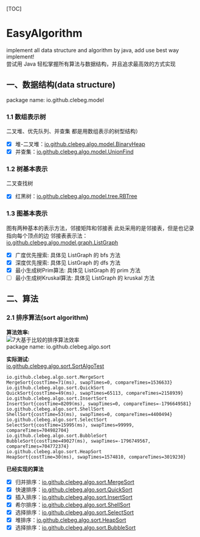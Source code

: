 [TOC]
# EasyAlgorithm
implement all data structure and algorithm by java, add use best way implement!      
尝试用 Java 轻松掌握所有算法与数据结构，并且追求最高效的方式实现

## 一、数据结构(data structure)
package name: io.github.clebeg.model
### 1.1 数组表示树
二叉堆、优先队列、并查集 都是用数组表示的树型结构）
- [x] 堆-二叉堆：[io.github.clebeg.algo.model.BinaryHeap](https://github.com/clebeg/EasyAlgorithm/blob/master/src/main/java/io/github/clebeg/algo/model/BinaryHeap.java)
- [x] 并查集：[io.github.clebeg.algo.model.UnionFind](https://github.com/clebeg/EasyAlgorithm/blob/master/src/main/java/io/github/clebeg/algo/model/UnionFind.java)

### 1.2 树基本表示
二叉查找树
- [x] 红黑树：[io.github.clebeg.algo.model.tree.RBTree](https://github.com/clebeg/EasyAlgorithm/blob/master/src/main/java/io/github/clebeg/algo/model/tree.RBTree.java)

### 1.3 图基本表示
图有两种基本的表示方法，邻接矩阵和邻接表 此处采用的是邻接表，但是也记录指向每个顶点的边
邻接表表示法：[io.github.clebeg.algo.model.graph.ListGraph](https://github.com/clebeg/EasyAlgorithm/blob/master/src/main/java/io/github/clebeg/algo/model/graph/ListGraph.java)
- [x] 广度优先搜索: 具体见 ListGraph 的 bfs 方法
- [x] 深度优先搜索: 具体见 ListGraph 的 dfs 方法
- [x] 最小生成树Prim算法: 具体见 ListGraph 的 prim 方法
- [ ] 最小生成树Kruskal算法: 具体见 ListGraph 的 kruskal 方法

## 二、算法
### 2.1 排序算法(sort algorithm)
**算法效率:**      
![7大基于比较的排序算法效率](https://segmentfault.com/img/bVbCXi7)    
package name: io.github.clebeg.algo.sort 

**实际测试:**    
[io.github.clebeg.algo.sort.SortAlgoTest](https://github.com/clebeg/EasyAlgorithm/blob/master/src/test/java/io/github/clebeg/algo/sort/SortAlgoTest.java)

```shell script
io.github.clebeg.algo.sort.MergeSort
MergeSort{costTime=71(ms), swapTimes=0, compareTimes=1536633}
io.github.clebeg.algo.sort.QuickSort
QuickSort{costTime=49(ms), swapTimes=65113, compareTimes=2158939}
io.github.clebeg.algo.sort.InsertSort
InsertSort{costTime=8209(ms), swapTimes=0, compareTimes=-1796649581}
io.github.clebeg.algo.sort.ShellSort
ShellSort{costTime=53(ms), swapTimes=0, compareTimes=4400494}
io.github.clebeg.algo.sort.SelectSort
SelectSort{costTime=15995(ms), swapTimes=99999, compareTimes=704982704}
io.github.clebeg.algo.sort.BubbleSort
BubbleSort{costTime=49027(ms), swapTimes=-1796749567, compareTimes=704772374}
io.github.clebeg.algo.sort.HeapSort
HeapSort{costTime=30(ms), swapTimes=1574810, compareTimes=3019230}
```
**已经实现的算法**

- [x] 归并排序：[io.github.clebeg.algo.sort.MergeSort](https://github.com/clebeg/EasyAlgorithm/blob/master/src/main/java/io/github/clebeg/algo/sort/MergeSort.java)
- [x] 快速排序：[io.github.clebeg.algo.sort.QuickSort](https://github.com/clebeg/EasyAlgorithm/blob/master/src/main/java/io/github/clebeg/algo/sort/QuickSort.java)
- [x] 插入排序：[io.github.clebeg.algo.sort.InsertSort](https://github.com/clebeg/EasyAlgorithm/blob/master/src/main/java/io/github/clebeg/algo/sort/InsertSort.java)
- [x] 希尔排序：[io.github.clebeg.algo.sort.ShellSort](https://github.com/clebeg/EasyAlgorithm/blob/master/src/main/java/io/github/clebeg/algo/sort/ShellSort.java)
- [x] 选择排序：[io.github.clebeg.algo.sort.SelectSort](https://github.com/clebeg/EasyAlgorithm/blob/master/src/main/java/io/github/clebeg/algo/sort/SelectSort.java)
- [x] 堆排序：[io.github.clebeg.algo.sort.HeapSort](https://github.com/clebeg/EasyAlgorithm/blob/master/src/main/java/io/github/clebeg/algo/sort/HeapSort.java)
- [x] 选择排序：[io.github.clebeg.algo.sort.BubbleSort](https://github.com/clebeg/EasyAlgorithm/blob/master/src/main/java/io/github/clebeg/algo/sort/BubbleSort.java)
